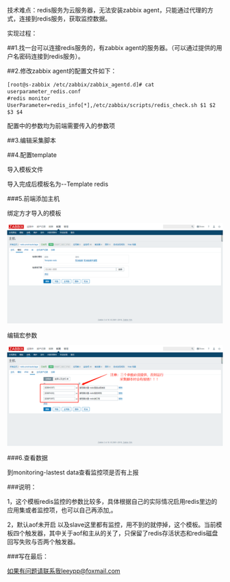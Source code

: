 技术难点：redis服务为云服务器，无法安装zabbix agent，只能通过代理的方式，连接到redis服务，获取监控数据。

实现过程：

##1.找一台可以连接redis服务的，有zabbix agent的服务器。（可以通过提供的用户名密码连接到redis服务）。

##2.修改zabbix agent的配置文件如下：

```
[root@s-zabbix /etc/zabbix/zabbix_agentd.d]# cat userparameter_redis.conf
#redis monitor
UserParameter=redis_info[*],/etc/zabbix/scripts/redis_check.sh $1 $2 $3 $4
```    

配置中的参数均为前端需要传入的参数项

##3.编辑采集脚本

##4.配置template

导入模板文件

导入完成后模板名为--Template redis

###5.前端添加主机

绑定方才导入的模板

![](https://github.com/leeypp/zabbix_templates/blob/master/img/redis_add_template.png)

编辑宏参数

![](https://github.com/leeypp/zabbix_templates/blob/master/img/redis_edit_template.png)

###6.查看数据

到monitoring-lastest data查看监控项是否有上报

###说明：

1，这个模板redis监控的参数比较多，具体根据自己的实际情况启用redis里边的应用集或者监控项，也可以自己再添加,。

2，默认aof未开启 以及slave这里都有监控，用不到的就停掉，这个模板。当前模板四个触发器，其中关于aof和主从的关了，只保留了redis存活状态和redis磁盘回写失败与否两个触发器。

###写在最后：

如果有问题请联系我leeypp@foxmail.com